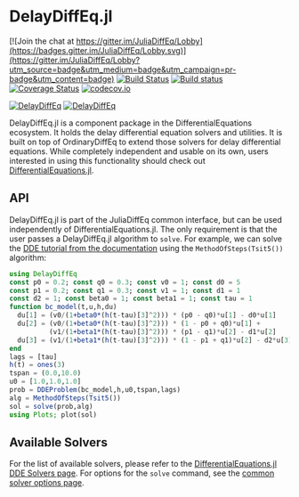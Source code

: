 # DelayDiffEq.jl

[![Join the chat at https://gitter.im/JuliaDiffEq/Lobby](https://badges.gitter.im/JuliaDiffEq/Lobby.svg)](https://gitter.im/JuliaDiffEq/Lobby?utm_source=badge&utm_medium=badge&utm_campaign=pr-badge&utm_content=badge)
[![Build Status](https://travis-ci.org/JuliaDiffEq/DelayDiffEq.jl.svg?branch=master)](https://travis-ci.org/JuliaDiffEq/DelayDiffEq.jl)
[![Build status](https://ci.appveyor.com/api/projects/status/ool429apgp28p71x?svg=true)](https://ci.appveyor.com/project/ChrisRackauckas/delaydiffeq-jl)
[![Coverage Status](https://coveralls.io/repos/JuliaDiffEq/DelayDiffEq.jl/badge.svg?branch=master&service=github)](https://coveralls.io/github/JuliaDiffEq/DelayDiffEq.jl?branch=master)
[![codecov.io](http://codecov.io/github/JuliaDiffEq/DelayDiffEq.jl/coverage.svg?branch=master)](http://codecov.io/github/JuliaDiffEq/DelayDiffEq.jl?branch=master)

[![DelayDiffEq](http://pkg.julialang.org/badges/DelayDiffEq_0.5.svg)](http://pkg.julialang.org/?pkg=DelayDiffEq)
[![DelayDiffEq](http://pkg.julialang.org/badges/DelayDiffEq_0.6.svg)](http://pkg.julialang.org/?pkg=DelayDiffEq)

DelayDiffEq.jl is a component package in the DifferentialEquations ecosystem. It holds the
delay differential equation solvers and utilities. It is built on top of OrdinaryDiffEq
to extend those solvers for delay differential equations. While completely independent
and usable on its own, users interested in using this
functionality should check out [DifferentialEquations.jl](https://github.com/JuliaDiffEq/DifferentialEquations.jl).

## API

DelayDiffEq.jl is part of the JuliaDiffEq common interface, but can be used independently of DifferentialEquations.jl. The only requirement is that the user passes a DelayDiffEq.jl algorithm to `solve`. For example, we can solve the [DDE tutorial from the documentation](http://docs.juliadiffeq.org/latest/tutorials/dde_example.html) using the `MethodOfSteps(Tsit5())` algorithm:

```julia
using DelayDiffEq
const p0 = 0.2; const q0 = 0.3; const v0 = 1; const d0 = 5
const p1 = 0.2; const q1 = 0.3; const v1 = 1; const d1 = 1
const d2 = 1; const beta0 = 1; const beta1 = 1; const tau = 1
function bc_model(t,u,h,du)
  du[1] = (v0/(1+beta0*(h(t-tau)[3]^2))) * (p0 - q0)*u[1] - d0*u[1]
  du[2] = (v0/(1+beta0*(h(t-tau)[3]^2))) * (1 - p0 + q0)*u[1] +
          (v1/(1+beta1*(h(t-tau)[3]^2))) * (p1 - q1)*u[2] - d1*u[2]
  du[3] = (v1/(1+beta1*(h(t-tau)[3]^2))) * (1 - p1 + q1)*u[2] - d2*u[3]
end
lags = [tau]
h(t) = ones(3)
tspan = (0.0,10.0)
u0 = [1.0,1.0,1.0]
prob = DDEProblem(bc_model,h,u0,tspan,lags)
alg = MethodOfSteps(Tsit5())
sol = solve(prob,alg)
using Plots; plot(sol)
```

## Available Solvers

For the list of available solvers, please refer to the [DifferentialEquations.jl DDE Solvers page](http://docs.juliadiffeq.org/latest/solvers/dde_solve.html). For options for the `solve` command, see the [common solver options page](http://docs.juliadiffeq.org/latest/basics/common_solver_opts.html).
